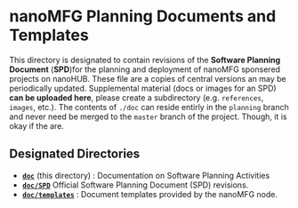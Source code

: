 # nanoMFG Planning Documents and Templates

This directory is designated to contain revisions of the **Software Planning Document** (**SPD**)for the planning and deployment of nanoMFG sponsered projects on nanoHUB.  These file are a copies of central versions an may be periodically updated.  Supplemental material (docs or images for an SPD) **can be uploaded here**, please create a subdirectory (e.g. `references`, `images`, etc.).  The contents of `./doc` can reside entirly in the `planning` branch and never need be merged to the `master` branch of the project.  Though, it is okay if the are.

## Designated Directories
* [**`doc`**]() (this directory) : Documentation on Software Planning Activities
* [**`doc/SPD`**](https://github.com/nanoMFG/Nanotube-Image-Analysis-Tool/tree/planning/doc/SPD) Official Software Planning Document (SPD) revisions.
* [**`doc/templates`**](https://github.com/nanoMFG/Nanotube-Image-Analysis-Tool/tree/planning/doc/templates) : Document templates provided by the nanoMFG node.
